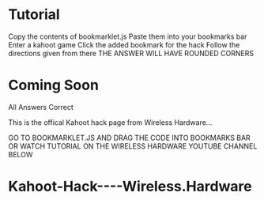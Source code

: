 # Tutorial

Copy the contents of bookmarklet.js
Paste them into your bookmarks bar
Enter a kahoot game
Click the added bookmark for the hack
Follow the directions given from there
THE ANSWER WILL HAVE ROUNDED CORNERS

# Coming Soon
All Answers Correct



This is the offical Kahoot hack page from Wireless Hardware... 

GO TO BOOKMARKLET.JS AND DRAG THE CODE INTO BOOKMARKS BAR 
OR WATCH TUTORIAL ON THE WIRELESS HARDWARE YOUTUBE CHANNEL BELOW


# Kahoot-Hack----Wireless.Hardware
